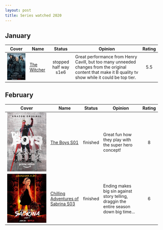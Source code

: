 ```yaml
---
layout: post
title: Series watched 2020
---
```


## January

| Cover                                      | Name                                                                   | Status                | Opinion                                                                                                                                                 | Rating |
| --                                         | --                                                                     | :--:                  | -------                                                                                                                                                 | :--:   |
| ![](/assets/images/series/the-witcher.jpg) | [The Witcher](https://www.imdb.com/title/tt5180504) | stopped half way s1e6 | Great performance from Henry Cavill, but too many unneeded changes from the original content that make it B quality tv show while it could be top tier. | 5.5    |

## February

| Cover                                   | Name                                                                       | Status   | Opinion                                                                                | Rating |
| --                                      | --                                                                         | :--:     | -------                                                                                | :--:   |
| ![](/assets/images/series/the-boys.jpg) | [The Boys S01](https://www.imdb.com/title/tt1190634/)                      | finished | Great fun how they play with the super hero concept!                                   | 8      |
| ![](/assets/images/series/sabrina3.jpg) | [Chilling Adventures of Sabrina S03](https://www.imdb.com/title/tt7569592) | finished | Ending makes big sin against story telling, draggin the entire season down big time... | 6      |

